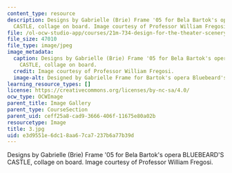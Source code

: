 ```yaml
---
content_type: resource
description: Designs by Gabrielle (Brie) Frame '05 for Bela Bartok's opera BLUEBEARD'S
  CASTLE, collage on board. Image courtesy of Professor William Fregosi.
file: /ol-ocw-studio-app/courses/21m-734-design-for-the-theater-scenery-spring-2005/e3d9551e6dc18aa67ca7237b6a77b39d_3.jpg
file_size: 47010
file_type: image/jpeg
image_metadata:
  caption: Designs by Gabrielle (Brie) Frame '05 for Bela Bartok's opera BLUEBEARD'S
    CASTLE, collage on board.
  credit: Image courtesy of Professor William Fregosi.
  image-alt: Designed by Gabrielle Frame for Bartok's opera Bluebeard's Castle.
learning_resource_types: []
license: https://creativecommons.org/licenses/by-nc-sa/4.0/
ocw_type: OCWImage
parent_title: Image Gallery
parent_type: CourseSection
parent_uid: ceff25a8-cad9-3666-406f-11675e80a02b
resourcetype: Image
title: 3.jpg
uid: e3d9551e-6dc1-8aa6-7ca7-237b6a77b39d
---
```

Designs by Gabrielle (Brie) Frame '05 for Bela Bartok's opera BLUEBEARD'S CASTLE, collage on board. Image courtesy of Professor William Fregosi.